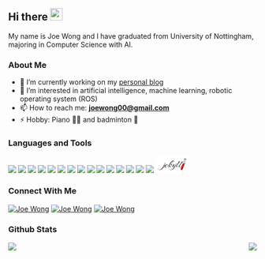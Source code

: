 ## Hi there <img src="https://media.giphy.com/media/hvRJCLFzcasrR4ia7z/giphy.gif" height="25" width="25" >

My name is Joe Wong and I have graduated from University of Nottingham, majoring in Computer Science with AI.

<!--
**joewong00/joewong00** is a ✨ _special_ ✨ repository because its `README.md` (this file) appears on your GitHub profile.

Here are some ideas to get you started:

-->

### About Me

- 🔭 I’m currently working on my [personal blog](https://joewong00.github.io/iwonder/)
- 🌱 I’m interested in artificial intelligence, machine learning, robotic operating system (ROS)
- 📫 How to reach me: **joewong00@gmail.com**
- ⚡ Hobby: Piano 🎵🎹 and badminton 🏸


### Languages and Tools

<code><img height="30" src="https://github.com/yurijserrano/Github-Profile-Readme-Logos/blob/f994c418a134b58c4aec11152f6a4a33fa89da26/programming%20languages/bash.svg"></code>
<code><img height="30" src="https://github.com/yurijserrano/Github-Profile-Readme-Logos/blob/f994c418a134b58c4aec11152f6a4a33fa89da26/programming%20languages/c.svg"></code>
<code><img height="30" src="https://github.com/yurijserrano/Github-Profile-Readme-Logos/blob/f994c418a134b58c4aec11152f6a4a33fa89da26/programming%20languages/c++.svg"></code>
<code><img height="30" src="https://github.com/yurijserrano/Github-Profile-Readme-Logos/blob/f994c418a134b58c4aec11152f6a4a33fa89da26/programming%20languages/dart.svg"></code>
<code><img height="30" src="https://github.com/yurijserrano/Github-Profile-Readme-Logos/blob/f994c418a134b58c4aec11152f6a4a33fa89da26/programming%20languages/haskell.svg"></code>
<code><img height="35" src="https://github.com/yurijserrano/Github-Profile-Readme-Logos/blob/f994c418a134b58c4aec11152f6a4a33fa89da26/programming%20languages/java.svg"></code>
<code><img height="30" src="https://github.com/yurijserrano/Github-Profile-Readme-Logos/blob/f994c418a134b58c4aec11152f6a4a33fa89da26/programming%20languages/javascript.svg"></code>
<code><img height="35" src="https://github.com/yurijserrano/Github-Profile-Readme-Logos/blob/f994c418a134b58c4aec11152f6a4a33fa89da26/programming%20languages/php.png"></code>
<code><img height="32" src="https://github.com/yurijserrano/Github-Profile-Readme-Logos/blob/f994c418a134b58c4aec11152f6a4a33fa89da26/programming%20languages/python.svg"></code>
<code><img height="30" src="https://github.com/yurijserrano/Github-Profile-Readme-Logos/blob/f994c418a134b58c4aec11152f6a4a33fa89da26/text%20editors/vscode.svg"></code>
<code><img height="35" src="https://github.com/yurijserrano/Github-Profile-Readme-Logos/blob/f994c418a134b58c4aec11152f6a4a33fa89da26/others/css.svg"></code>
<code><img height="35" src="https://github.com/yurijserrano/Github-Profile-Readme-Logos/blob/f994c418a134b58c4aec11152f6a4a33fa89da26/others/html.svg"></code>
<code><img height="35" src="https://github.com/yurijserrano/Github-Profile-Readme-Logos/blob/f994c418a134b58c4aec11152f6a4a33fa89da26/others/git.svg"></code>
<code><img height="35" src="https://github.com/yurijserrano/Github-Profile-Readme-Logos/blob/f994c418a134b58c4aec11152f6a4a33fa89da26/databases/mysql.svg"></code>
<code><img height="35" src="https://github.com/yurijserrano/Github-Profile-Readme-Logos/blob/f994c418a134b58c4aec11152f6a4a33fa89da26/cloud/firebase.svg"></code>
<code><img height="35" src="https://github.com/jekyll/brand/blob/6121edd8cc27f233ea706d28d88c67ca546e40dd/jekyll-logo-light-transparent.png"></code>



### Connect With Me
<a href="https://www.linkedin.com/in/joe-wong-476b7b205" target="blank"><img align="center"
      src="https://raw.githubusercontent.com/rahuldkjain/github-profile-readme-generator/master/src/images/icons/Social/linked-in-alt.svg"
      alt="Joe Wong" height="25" width="25" /></a>
<a href="https://instagram.com/joewonggg__" target="blank"><img align="center"
    src="https://raw.githubusercontent.com/rahuldkjain/github-profile-readme-generator/master/src/images/icons/Social/instagram.svg"
    alt="Joe Wong" height="25" width="25" /></a>
<a href="mailto:joewong00@gmail.com"><img align="center" src="https://github.com/Thomas-George-T/Thomas-George-T/blob/master/assets/google-gmail.svg" alt="Joe Wong" height="25" width="25" /></a>
    

### Github Stats

<!-- <img align="right" src="https://github-readme-stats.vercel.app/api/top-langs/?username=joewong00&hide=Jupyter Notebook" /> -->
<img height="130em" align="right" src="https://github-readme-stats-eight-theta.vercel.app/api/top-langs/?username=joewong00&layout=compact&hide=Jupyter Notebook&theme=algolia"/>
<img height="180em" align="left" src="https://github-readme-stats.vercel.app/api?username=joewong00&count_private=true&theme=algolia" />


